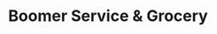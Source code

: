---
title: "Boomer Service & Grocery"
url: /boomer/boomer-service-und-grocery/
shop: Lebensmittel
---